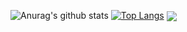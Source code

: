 ![Anurag's github stats](https://github-readme-stats.vercel.app/api?username=Tipsy-North&show_icons=true&theme=prussian)
[![Top Langs](https://github-readme-stats.vercel.app/api/top-langs/?username=anuraghazra&layout=compact&theme=prussian)](https://github.com/Tipsy-North/github-readme-stats)
<a href="https://github.com/anuraghazra/github-readme-stats">
  <img align="center" src="https://github-readme-stats.vercel.app/api/pin/?username=Tipsy-North&repo=github-readme-stats*&theme=prussian" />
</a>

